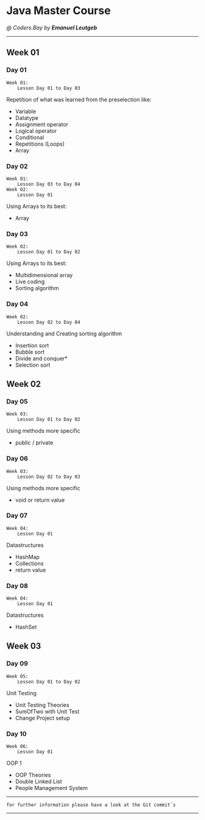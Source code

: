 # Java Master Course
_@ Coders.Bay by **Emanuel Leutgeb**_
_____________________________________

## Week 01

### Day 01
    Week 01:
        Lesson Day 01 to Day 03
Repetition of what was learned from the preselection like:  
* Variable
* Datatype
* Assignment operator
* Logical operator
* Conditional
* Repetitions (Loops)
* Array

### Day 02
    Week 01:
        Lesson Day 03 to Day 04
    Week 02:
        Lesson Day 01
Using Arrays to its best:
* Array

### Day 03
    Week 02:
        Lesson Day 01 to Day 02
Using Arrays to its best:
* Multidimensional array
* Live coding
* Sorting algorithm

### Day 04
    Week 02:
        Lesson Day 02 to Day 04
Understanding and Creating sorting algorithm
* Insertion sort
* Bubble sort
* Divide and conquer*
* Selection sort

## Week 02

### Day 05
    Week 03:
        Lesson Day 01 to Day 02
Using methods more specific
* public / private

### Day 06
    Week 03:
        Lesson Day 02 to Day 03
Using methods more specific
* void or return value

### Day 07
    Week 04:
        Lesson Day 01
Datastructures
* HashMap
* Collections
* return value

### Day 08
    Week 04:
        Lesson Day 01
Datastructures
* HashSet

## Week 03

### Day 09
    Week 05:
        Lesson Day 01 to Day 02
Unit Testing
* Unit Testing Theories
* SumOfTwo with Unit Test
* Change Project setup

### Day 10
    Week 06:
        Lesson Day 01
OOP 1
* OOP Theories
* Double Linked List
* People Management System
_____________________________________
    for further information please have a look at the Git commit`s
_____________________________________

